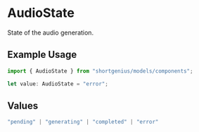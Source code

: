 # AudioState

State of the audio generation.

## Example Usage

```typescript
import { AudioState } from "shortgenius/models/components";

let value: AudioState = "error";
```

## Values

```typescript
"pending" | "generating" | "completed" | "error"
```